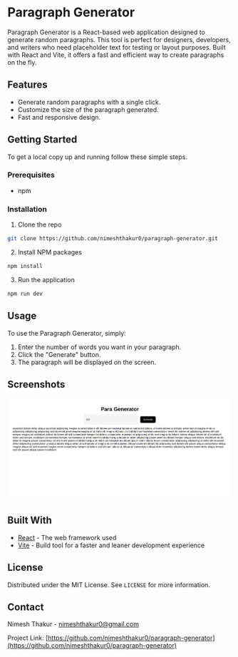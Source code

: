 # Paragraph Generator

Paragraph Generator is a React-based web application designed to generate random paragraphs. This tool is perfect for designers, developers, and writers who need placeholder text for testing or layout purposes. Built with React and Vite, it offers a fast and efficient way to create paragraphs on the fly.

## Features

- Generate random paragraphs with a single click.
- Customize the size of the paragraph generated.
- Fast and responsive design.

## Getting Started

To get a local copy up and running follow these simple steps.

### Prerequisites

- npm

### Installation

1. Clone the repo
```bash
git clone https://github.com/nimeshthakur0/paragraph-generator.git
```
2. Install NPM packages
```bash
npm install
```
3. Run the application
```bash
npm run dev
```

## Usage

To use the Paragraph Generator, simply:

1. Enter the number of words you want in your paragraph.
2. Click the "Generate" button.
3. The paragraph will be displayed on the screen.

## Screenshots

![Paragraph Generator Home](img.png)

## Built With

- [React](https://reactjs.org/) - The web framework used
- [Vite](https://vitejs.dev/) - Build tool for a faster and leaner development experience

## License

Distributed under the MIT License. See `LICENSE` for more information.

## Contact

Nimesh Thakur - nimeshthakur0@gmail.com

Project Link: [https://github.com/nimeshthakur0/paragraph-generator](https://github.com/nimeshthakur0/paragraph-generator)
